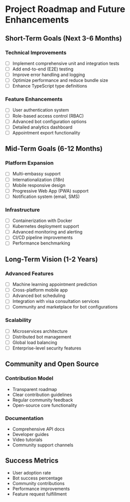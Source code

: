 # Project Roadmap and Future Enhancements

## Short-Term Goals (Next 3-6 Months)

### Technical Improvements
- [ ] Implement comprehensive unit and integration tests
- [ ] Add end-to-end (E2E) testing
- [ ] Improve error handling and logging
- [ ] Optimize performance and reduce bundle size
- [ ] Enhance TypeScript type definitions

### Feature Enhancements
- [ ] User authentication system
- [ ] Role-based access control (RBAC)
- [ ] Advanced bot configuration options
- [ ] Detailed analytics dashboard
- [ ] Appointment export functionality

## Mid-Term Goals (6-12 Months)

### Platform Expansion
- [ ] Multi-embassy support
- [ ] Internationalization (i18n)
- [ ] Mobile responsive design
- [ ] Progressive Web App (PWA) support
- [ ] Notification system (email, SMS)

### Infrastructure
- [ ] Containerization with Docker
- [ ] Kubernetes deployment support
- [ ] Advanced monitoring and alerting
- [ ] CI/CD pipeline improvements
- [ ] Performance benchmarking

## Long-Term Vision (1-2 Years)

### Advanced Features
- [ ] Machine learning appointment prediction
- [ ] Cross-platform mobile app
- [ ] Advanced bot scheduling
- [ ] Integration with visa consultation services
- [ ] Community and marketplace for bot configurations

### Scalability
- [ ] Microservices architecture
- [ ] Distributed bot management
- [ ] Global load balancing
- [ ] Enterprise-level security features

## Community and Open Source

### Contribution Model
- Transparent roadmap
- Clear contribution guidelines
- Regular community feedback
- Open-source core functionality

### Documentation
- Comprehensive API docs
- Developer guides
- Video tutorials
- Community support channels

## Success Metrics
- User adoption rate
- Bot success percentage
- Community contributions
- Performance improvements
- Feature request fulfillment
